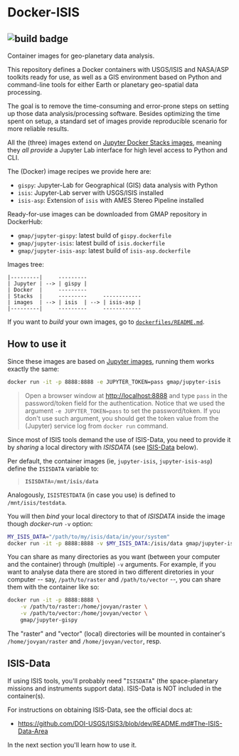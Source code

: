 # Docker-ISIS
![build badge](https://github.com/europlanet-gmap/docker-isis/actions/workflows/docker_build.yml/badge.svg)
-----
[Jupyter images]: https://jupyter-docker-stacks.readthedocs.io
Container images for geo-planetary data analysis.

This repository defines a Docker containers with USGS/ISIS and NASA/ASP toolkits
ready for use, as well as a GIS environment based on Python and command-line
tools for either Earth or planetary geo-spatial data processing.

The goal is to remove the time-consuming and error-prone steps on setting up
those data analysis/processing software. Besides optimizing the time spent on
setup, a standard set of images provide reproducible scenario for more
reliable results.

All the (three) images extend on [Jupyter Docker Stacks images][Jupyter images],
meaning they *all provide* a Jupyter Lab interface for high level access to
Python and CLI.

The (Docker) image recipes we provide here are:

- `gispy`: Jupyter-Lab for Geographical (GIS) data analysis with Python
- `isis`: Jupyter-Lab server with USGS/ISIS installed
- `isis-asp`: Extension of `isis` with AMES Stereo Pipeline installed

Ready-for-use images can be downloaded from GMAP repository in DockerHub:

- `gmap/jupyter-gispy`: latest build of `gispy.dockerfile`
- `gmap/jupyter-isis`: latest build of `isis.dockerfile`
- `gmap/jupyter-isis-asp`: latest build of `isis-asp.dockerfile`

Images tree:

    |---------|     ---------
    | Jupyter | --> | gispy |
    | Docker  |     ---------
    | Stacks  |     ---------     ------------
    | images  | --> | isis  | --> | isis-asp |
    |---------|     ---------     ------------

If you want to *build* your own images,
go to [`dockerfiles/README.md`](dockerfiles/README.md).

## How to use it

Since these images are based on [Jupyter images][], running them works
exactly the same:

```bash
docker run -it -p 8888:8888 -e JUPYTER_TOKEN=pass gmap/jupyter-isis
```

> Open a browser window at [http://localhost:8888](http://localhost:8888)
> and type `pass` in the password/token field for the authentication.
> Notice that we used the argument `-e JUPYTER_TOKEN=pass` to set the
> password/token. If you don't use such argument, you should get the
> token value from the (Jupyter) service log from `docker run` command.

Since most of ISIS tools demand the use of ISIS-Data, you need to provide it
by *sharing* a local directory with *ISISDATA* (see [ISIS-Data](#ISIS-Data) below).

Per default, the container images (ie, `jupyter-isis`, `jupyter-isis-asp`) define the
`ISISDATA` variable to:

> **`ISISDATA=/mnt/isis/data`**

Analogously, `ISISTESTDATA` (in case you use) is defined to `/mnt/isis/testdata`.

You will then *bind* your local directory to that of *ISISDATA* inside the image though *docker-run* `-v` option:

```bash
MY_ISIS_DATA="/path/to/my/isis/data/in/your/system"
docker run -it -p 8888:8888 -v $MY_ISIS_DATA:/isis/data gmap/jupyter-isis
```

You can share as many directories as you want (between your computer and
the container) through (multiple) `-v` arguments.
For example, if you want to analyse data there are stored in two different
diretories in your computer -- say, `/path/to/raster` and `/path/to/vector` --,
you can share them with the container like so:

```bash
docker run -it -p 8888:8888 \
    -v /path/to/raster:/home/jovyan/raster \
    -v /path/to/vector:/home/jovyan/vector \
    gmap/jupyter-gispy
```

The "raster" and "vector" (local) directories will be mounted in container's
`/home/jovyan/raster` and `/home/jovyan/vector`, resp.


## ISIS-Data

If using ISIS tools, you'll probably need "`ISISDATA`" (the space-planetary
missions and instruments support data). ISIS-Data is NOT included in the
container(s).

For instructions on obtaining ISIS-Data, see the official docs at:

* https://github.com/DOI-USGS/ISIS3/blob/dev/README.md#The-ISIS-Data-Area

In the next section you'll learn how to use it.
